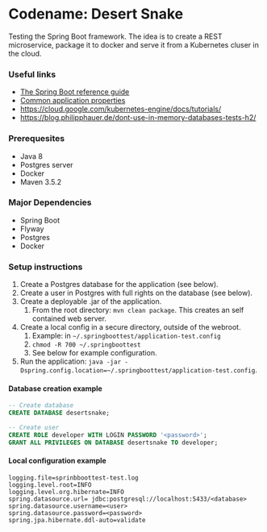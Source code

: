 # Codename: Desert Snake #

Testing the Spring Boot framework. The idea is to create a REST microservice, package it to docker and serve it from a Kubernetes cluser in the cloud.

### Useful links ###

* [The Spring Boot reference guide](https://docs.spring.io/spring-boot/docs/current/reference/htmlsingle/)
* [Common application properties](https://docs.spring.io/spring-boot/docs/current/reference/html/common-application-properties.html)
* https://cloud.google.com/kubernetes-engine/docs/tutorials/
* https://blog.philipphauer.de/dont-use-in-memory-databases-tests-h2/

### Prerequesites ###
* Java 8
* Postgres server
* Docker
* Maven 3.5.2

### Major Dependencies ###
* Spring Boot
* Flyway
* Postgres
* Docker


### Setup instructions ###
1. Create a Postgres database for the application (see below).
1. Create a user in Postgres with full rights on the database (see below). 
1. Create a deployable .jar of the application.
    1. From the root directory: `mvn clean package`. This creates an self contained web server.
1. Create a local config in a secure directory, outside of the webroot.
    1. Example: in `~/.springboottest/application-test.config`
    1. `chmod -R 700 ~/.springboottest`
    1. See below for example configuration. 
1. Run the application: `java -jar -Dspring.config.location=~/.springboottest/application-test.config`.


#### Database creation example ####
```sql
-- Create database
CREATE DATABASE desertsnake;

-- Create user
CREATE ROLE developer WITH LOGIN PASSWORD '<password>';
GRANT ALL PRIVILEGES ON DATABASE desertsnake TO developer;
```

#### Local configuration example ####
```
logging.file=sprinbboottest-test.log
logging.level.root=INFO
logging.level.org.hibernate=INFO
spring.datasource.url= jdbc:postgresql://localhost:5433/<database>
spring.datasource.username=<user>
spring.datasource.password=<password>
spring.jpa.hibernate.ddl-auto=validate
```